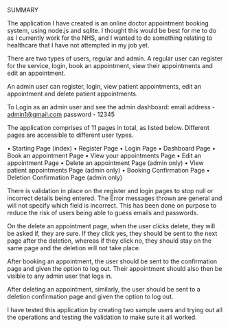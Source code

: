 SUMMARY

The application I have created is an online doctor appointment booking system, using node.js and sqlite. I thought this would be best for me to do as I currently work for the NHS, and I wanted to do something relating to healthcare that I have not attempted in my job yet.

There are two types of users, regular and admin. A regular user can register for the service, login, book an appointment, view their appointments and edit an appointment.

An admin user can register, login, view patient appointments, edit an appointment and delete patient appointments.

To Login as an admin user and see the admin dashboard:
email address - admin1@gmail.com
password - 12345

The application comprises of 11 pages in total, as listed below. Different pages are accessible to different user types.

• Starting Page (index)
• Register Page
• Login Page
• Dashboard Page
• Book an appointment Page
• View your appointments Page
• Edit an appointment Page
• Delete an appointment Page (admin only)
• View patient appointments Page (admin only)
• Booking Confirmation Page
• Deletion Confirmation Page (admin only)

There is validation in place on the register and login pages to stop null or incorrect details being entered. The Error messages thrown are general and will not specify which field is incorrect. This has been done on purpose to reduce the risk of users being able to guess emails and passwords.

On the delete an appointment page, when the user clicks delete, they will be asked if, they are sure. If they click yes, they should be sent to the next page after the deletion, whereas if they click no, they should stay on the same page and the deletion will not take place.

After booking an appointment, the user should be sent to the confirmation page and given the option to log out. Their appointment should also then be visible to any admin user that logs in.

After deleting an appointment, similarly, the user should be sent to a deletion confirmation page and given the option to log out.

I have tested this application by creating two sample users and trying out all the operations and testing the validation to make sure it all worked.
